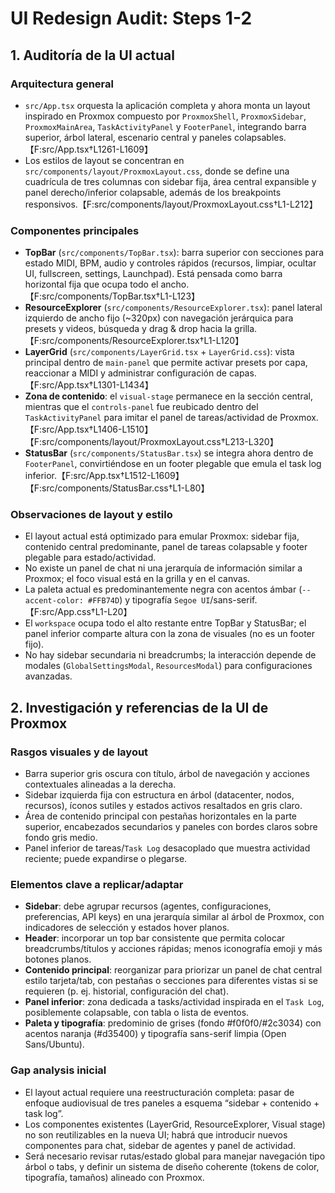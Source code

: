 # UI Redesign Audit: Steps 1-2

## 1. Auditoría de la UI actual

### Arquitectura general
- `src/App.tsx` orquesta la aplicación completa y ahora monta un layout inspirado en Proxmox compuesto por `ProxmoxShell`, `ProxmoxSidebar`, `ProxmoxMainArea`, `TaskActivityPanel` y `FooterPanel`, integrando barra superior, árbol lateral, escenario central y paneles colapsables.【F:src/App.tsx†L1261-L1609】
- Los estilos de layout se concentran en `src/components/layout/ProxmoxLayout.css`, donde se define una cuadrícula de tres columnas con sidebar fija, área central expansible y panel derecho/inferior colapsable, además de los breakpoints responsivos.【F:src/components/layout/ProxmoxLayout.css†L1-L212】

### Componentes principales
- **TopBar** (`src/components/TopBar.tsx`): barra superior con secciones para estado MIDI, BPM, audio y controles rápidos (recursos, limpiar, ocultar UI, fullscreen, settings, Launchpad). Está pensada como barra horizontal fija que ocupa todo el ancho.【F:src/components/TopBar.tsx†L1-L123】
- **ResourceExplorer** (`src/components/ResourceExplorer.tsx`): panel lateral izquierdo de ancho fijo (~320px) con navegación jerárquica para presets y videos, búsqueda y drag & drop hacia la grilla.【F:src/components/ResourceExplorer.tsx†L1-L120】
- **LayerGrid** (`src/components/LayerGrid.tsx` + `LayerGrid.css`): vista principal dentro de `main-panel` que permite activar presets por capa, reaccionar a MIDI y administrar configuración de capas.【F:src/App.tsx†L1301-L1434】
- **Zona de contenido**: el `visual-stage` permanece en la sección central, mientras que el `controls-panel` fue reubicado dentro del `TaskActivityPanel` para imitar el panel de tareas/actividad de Proxmox.【F:src/App.tsx†L1406-L1510】【F:src/components/layout/ProxmoxLayout.css†L213-L320】
- **StatusBar** (`src/components/StatusBar.tsx`) se integra ahora dentro de `FooterPanel`, convirtiéndose en un footer plegable que emula el task log inferior.【F:src/App.tsx†L1512-L1609】【F:src/components/StatusBar.css†L1-L80】

### Observaciones de layout y estilo
- El layout actual está optimizado para emular Proxmox: sidebar fija, contenido central predominante, panel de tareas colapsable y footer plegable para estado/actividad.
- No existe un panel de chat ni una jerarquía de información similar a Proxmox; el foco visual está en la grilla y en el canvas.
- La paleta actual es predominantemente negra con acentos ámbar (`--accent-color: #FFB74D`) y tipografía `Segoe UI`/sans-serif.【F:src/App.css†L1-L20】
- El `workspace` ocupa todo el alto restante entre TopBar y StatusBar; el panel inferior comparte altura con la zona de visuales (no es un footer fijo).
- No hay sidebar secundaria ni breadcrumbs; la interacción depende de modales (`GlobalSettingsModal`, `ResourcesModal`) para configuraciones avanzadas.

## 2. Investigación y referencias de la UI de Proxmox

### Rasgos visuales y de layout
- Barra superior gris oscura con título, árbol de navegación y acciones contextuales alineadas a la derecha.
- Sidebar izquierda fija con estructura en árbol (datacenter, nodos, recursos), íconos sutiles y estados activos resaltados en gris claro.
- Área de contenido principal con pestañas horizontales en la parte superior, encabezados secundarios y paneles con bordes claros sobre fondo gris medio.
- Panel inferior de tareas/`Task Log` desacoplado que muestra actividad reciente; puede expandirse o plegarse.

### Elementos clave a replicar/adaptar
- **Sidebar**: debe agrupar recursos (agentes, configuraciones, preferencias, API keys) en una jerarquía similar al árbol de Proxmox, con indicadores de selección y estados hover planos.
- **Header**: incorporar un top bar consistente que permita colocar breadcrumbs/títulos y acciones rápidas; menos iconografía emoji y más botones planos.
- **Contenido principal**: reorganizar para priorizar un panel de chat central estilo tarjeta/tab, con pestañas o secciones para diferentes vistas si se requieren (p. ej. historial, configuración del chat).
- **Panel inferior**: zona dedicada a tasks/actividad inspirada en el `Task Log`, posiblemente colapsable, con tabla o lista de eventos.
- **Paleta y tipografía**: predominio de grises (fondo #f0f0f0/#2c3034) con acentos naranja (#d35400) y tipografía sans-serif limpia (Open Sans/Ubuntu).

### Gap analysis inicial
- El layout actual requiere una reestructuración completa: pasar de enfoque audiovisual de tres paneles a esquema “sidebar + contenido + task log”.
- Los componentes existentes (LayerGrid, ResourceExplorer, Visual stage) no son reutilizables en la nueva UI; habrá que introducir nuevos componentes para chat, sidebar de agentes y panel de actividad.
- Será necesario revisar rutas/estado global para manejar navegación tipo árbol o tabs, y definir un sistema de diseño coherente (tokens de color, tipografía, tamaños) alineado con Proxmox.

